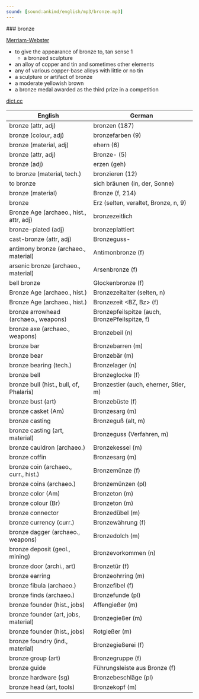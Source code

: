 ```yaml
---
sound: [sound:ankimd/english/mp3/bronze.mp3]
---
```


\### bronze

[Merriam-Webster](https://www.merriam-webster.com/dictionary/bronze)

- to give the appearance of bronze to, tan sense 1
    - a bronzed sculpture
- an alloy of copper and tin and sometimes other elements
- any of various copper-base alloys with little or no tin
- a sculpture or artifact of bronze
- a moderate yellowish brown
- a bronze medal awarded as the third prize in a competition

[dict.cc](https://www.dict.cc/bronze)

| English        | German       |
| -------------- | ------------ |
| bronze (attr, adj) | bronzen (187) |
| bronze (colour, adj) | bronzefarben (9) |
| bronze (material, adj) | ehern (6) |
| bronze (attr, adj) | Bronze- (5) |
| bronze (adj) | erzen (geh) |
| to bronze (material, tech.) | bronzieren (12) |
| to bronze | sich bräunen (in, der, Sonne) |
| bronze (material) | Bronze (f, 214) |
| bronze | Erz (selten, veraltet, Bronze, n, 9) |
| Bronze Age (archaeo., hist., attr, adj) | bronzezeitlich |
| bronze-plated (adj) | bronzeplattiert |
| cast-bronze (attr, adj) | Bronzeguss- |
| antimony bronze (archaeo., material) | Antimonbronze (f) |
| arsenic bronze (archaeo., material) | Arsenbronze (f) |
| bell bronze | Glockenbronze (f) |
| Bronze Age (archaeo., hist.) | Bronzezeitalter (selten, n) |
| Bronze Age <BA> (archaeo., hist.) | Bronzezeit <BZ, Bz> (f) |
| bronze arrowhead (archaeo., weapons) | Bronzepfeilspitze (auch, BronzePfeilspitze, f) |
| bronze axe (archaeo., weapons) | Bronzebeil (n) |
| bronze bar | Bronzebarren (m) |
| bronze bear | Bronzebär (m) |
| bronze bearing (tech.) | Bronzelager (n) |
| bronze bell | Bronzeglocke (f) |
| bronze bull (hist., bull, of, Phalaris) | Bronzestier (auch, eherner, Stier, m) |
| bronze bust (art) | Bronzebüste (f) |
| bronze casket (Am) | Bronzesarg (m) |
| bronze casting | Bronzeguß (alt, m) |
| bronze casting (art, material) | Bronzeguss (Verfahren, m) |
| bronze cauldron (archaeo.) | Bronzekessel (m) |
| bronze coffin | Bronzesarg (m) |
| bronze coin (archaeo., curr., hist.) | Bronzemünze (f) |
| bronze coins (archaeo.) | Bronzemünzen (pl) |
| bronze color (Am) | Bronzeton (m) |
| bronze colour (Br) | Bronzeton (m) |
| bronze connector | Bronzedübel (m) |
| bronze currency (curr.) | Bronzewährung (f) |
| bronze dagger (archaeo., weapons) | Bronzedolch (m) |
| bronze deposit (geol., mining) | Bronzevorkommen (n) |
| bronze door (archi., art) | Bronzetür (f) |
| bronze earring | Bronzeohrring (m) |
| bronze fibula (archaeo.) | Bronzefibel (f) |
| bronze finds (archaeo.) | Bronzefunde (pl) |
| bronze founder (hist., jobs) | Affengießer (m) |
| bronze founder (art, jobs, material) | Bronzegießer (m) |
| bronze founder (hist., jobs) | Rotgießer (m) |
| bronze foundry (ind., material) | Bronzegießerei (f) |
| bronze group (art) | Bronzegruppe (f) |
| bronze guide | Führungsleiste aus Bronze (f) |
| bronze hardware (sg) | Bronzebeschläge (pl) |
| bronze head (art, tools) | Bronzekopf (m) |
